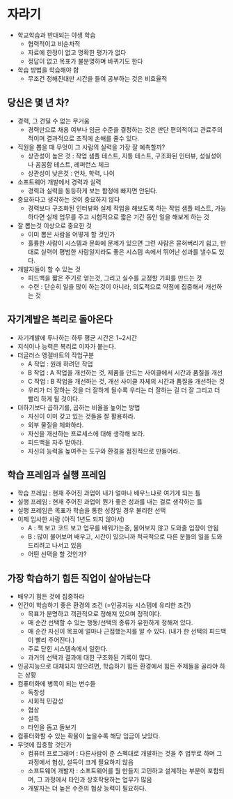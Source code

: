 # 자라기
- 학교학습과 반대되는 야생 학습
  - 협력적이고 비순차적
  - 자료에 한정이 없고 명확한 평가가 없다
  - 정답이 없고 목표가 불분명하며 바뀌기도 한다
- 학습 방법을 학습해야 함
  - 무조건 정해진대만 시간을 들여 공부하는 것은 비효율적

## 당신은 몇 년 차?
- 경력, 그 견딜 수 없는 무거움
  - 경력만으로 채용 여부나 임금 수준을 결정하는 것은 판단 편의적이고 관료주의적이며 결과적으로 조직에 손해를 줄수 있다.
- 직원을 뽑을 때 무엇이 그 사람의 실력을 가장 잘 예측할까?
  - 상관성이 높은 것 : 작업 샘플 테스트, 지틍 테스트, 구조화된 인터뷰, 성실성이나 꼼꼼함 테스트, 레퍼런스 체크
  - 상관성이 낮은것 : 연차, 학력, 나이
- 소프트웨어 개발에서 경력과 실력
  - 경력과 실력을 동등하게 보는 함정에 빠지면 안된다.
- 중요하다고 생각하는 것이 중요하지 않다
  - 경력보다 구조화된 인터뷰와 실제 작업을 해보도록 하는 작업 샘플 테스트, 가능하다면 실제 업무를 주고 시험적으로 짧은 기간 동안 일을 해보게 하는 것
- 잘 뽑는것 이상으로 중요한 것
  - 이미 뽑은 사람을 어떻게 할 것인가
  - 훌륭한 사람이 시스템과 문화에 문제가 있으면 그런 사람은 묻혀버리기 쉽고, 반대로 실력이 평범한 사람일지라도 좋은 시스템 속에서 뛰어난 성과를 낼수도 있다.
- 개발자들이 할 수 있는 것
  - 피드백을 짧은 주기로 얻는것, 그리고 실수를 교정할 기회를 만드는 것
  - 수련 : 단순히 일을 많이 하는것이 아니라, 의도적으로 약점에 집중해서 개선하는 것

## 자기계발은 복리로 돌아온다
- 자기계발에 투나하는 하루 평균 시간은 1~2시간
- 지식이나 능력은 복리로 이자가 붙는다.
- 더글러스 앵겔바트의 작업구분
  - A 작업 : 원래 하려던 작업
  - B 작업 : A 작업을 개선하는 것, 제품을 만드는 사이클에서 시간과 품질을 개선
  - C 작업 : B 작업을 개선하는 것, 개선 사이클 자체의 시간과 품질을 개선하는 것
  - 우리가 더 잘하는 것을 더 잘하게 될수록 우리는 더 잘하는 걸 더 잘 그리고 더 빨리 하게 될 것이다.
- 더하기보다 곱하기를, 곱하는 비율을 높이는 방법
  - 자신이 이미 갖고 있는 것들을 잘 활용하라.
  - 외부 물질을 체화하라.
  - 자신을 개선하는 프로세스에 대해 생각해 보라.
  - 피드백을 자주 받아라.
  - 자신의 능력을 높여주는 도구와 환경을 점진적으로 만들어라.

## 학습 프레임과 실행 프레임
- 학습 프레임 : 현재 주어진 과업이 내가 얼마나 배우느냐로 여기게 되는 틀
- 실행 프레임 : 현재 주어진 과업이 뭔가 좋은 성과를 내는 걸로 생각하는 틀
- 실행 프레임은 목표가 학습을 통한 성장일 경우 불리한 선택
- 이제 입사한 사람 (아직 1년도 되지 않아서)
  - A : 책 보고 코드 보고 업무를 배워가는중, 물어보지 않고 도와줄 입장이 안됨
  - B : 많이 불어보며 배우고, 시간이 있으니까 적극적으로 다른 분들의 일을 도와드리려고 나서고 있음
  - 어떤 선택을 할 것인가?

## 가장 학습하기 힘든 직업이 살아남는다
- 배우기 힘든 것에 집중하라
- 인간이 학습하기 좋은 환경의 조건 (=인공지능 시스템에 유리한 조건)
  - 목표가 분명하고 객관적으로 정해져 있으며 정적이다.
  - 매 순간 선택할 수 있는 행동/선택의 종류가 유한하게 정해져 있다.
  - 매 순간 자신이 목표에 얼마나 근접했는지를 알 수 있다. (내가 한 선택의 피드백이 빨리 주어진다.)
  - 주로 닫힌 시스템속에서 일한다.
  - 과거의 선택과 결과에 대한 구조화된 기록이 많다.
- 인공지능으로 대체되지 않으려면, 학습하기 힘든 환경에서 힘든 주제들을 골라야 하는 상황
- 컴퓨터화에 병목이 되는 변수들
  - 독창성
  - 사회적 민감성
  - 협상
  - 설득
  - 타인을 돕고 돌보기
- 컴퓨터화할 수 있는 확율이 높을수록 해당 임금이 낮았다.
- 무엇에 집중할 것인가
  - 컴퓨터 프로그래머 : 다른사람이 준 스펙대로 개발하는 것을 주 업무로 하며 그 과정에서 협상, 설득이 크게 필요하지 않음
  - 소프트웨어 개발자 : 소프트웨어를 뭘 만들지 고민하고 설계하는 부분이 포함되며, 그 과정에서 타인과 상호작용하는 업무가 많음
  - 개발자는 더 높은 수준의 협상 능력이 필요하다.